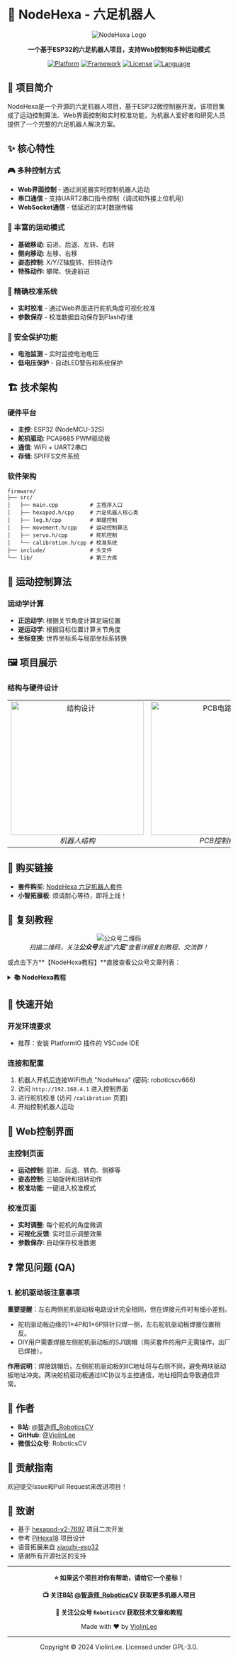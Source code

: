 # 🤖 NodeHexa - 六足机器人

<div align="center">

![NodeHexa Logo](resource/frontal.jpg)

**一个基于ESP32的六足机器人项目，支持Web控制和多种运动模式**

[![Platform](https://img.shields.io/badge/Platform-ESP32-blue.svg)](https://www.espressif.com/en/products/socs/esp32)
[![Framework](https://img.shields.io/badge/Framework-Arduino-green.svg)](https://www.arduino.cc/)
[![License](https://img.shields.io/badge/License-GPL--3.0-red.svg)](LICENSE)
[![Language](https://img.shields.io/badge/Language-C%2B%2B-orange.svg)](https://isocpp.org/)

</div>

## 📖 项目简介

NodeHexa是一个开源的六足机器人项目，基于ESP32微控制器开发。该项目集成了运动控制算法、Web界面控制和实时校准功能，为机器人爱好者和研究人员提供了一个完整的六足机器人解决方案。

## ✨ 核心特性

### 🎮 多种控制方式
- **Web界面控制** - 通过浏览器实时控制机器人运动
- **串口通信** - 支持UART2串口指令控制（调试和外接上位机用）
- **WebSocket通信** - 低延迟的实时数据传输

### 🚀 丰富的运动模式
- **基础移动**: 前进、后退、左转、右转
- **侧向移动**: 左移、右移
- **姿态控制**: X/Y/Z轴旋转、扭转动作
- **特殊动作**: 攀爬、快速前进

### 🔧 精确校准系统
- **实时校准** - 通过Web界面进行舵机角度可视化校准
- **参数保存** - 校准数据自动保存到Flash存储

### 🔋 安全保护功能
- **电池监测** - 实时监控电池电压
- **低电压保护** - 自动LED警告和系统保护

## 🏗️ 技术架构

### 硬件平台
- **主控**: ESP32 (NodeMCU-32S)
- **舵机驱动**: PCA9685 PWM驱动板
- **通信**: WiFi + UART2串口
- **存储**: SPIFFS文件系统

### 软件架构
```
firmware/
├── src/
│   ├── main.cpp          # 主程序入口
│   ├── hexapod.h/cpp     # 六足机器人核心类
│   ├── leg.h/cpp         # 单腿控制
│   ├── movement.h/cpp    # 运动控制算法
│   ├── servo.h/cpp       # 舵机控制
│   └── calibration.h/cpp # 校准系统
├── include/              # 头文件
└── lib/                  # 第三方库
```

## 🎯 运动控制算法

### 运动学计算
- **正运动学**: 根据关节角度计算足端位置
- **逆运动学**: 根据目标位置计算关节角度
- **坐标变换**: 世界坐标系与局部坐标系转换

## 🖼️ 项目展示

### 结构与硬件设计

<table>
  <tr>
    <td align="center">
      <img src="resource/45deg.jpg" alt="结构设计" width="300"/>
      <br/>
      <em>机器人结构</em>
    </td>
    <td align="center">
      <img src="resource/pcb-board.jpg" alt="PCB电路板" width="300"/>
      <br/>
      <em>PCB控制板</em>
    </td>
    <td align="center">
      <img src="resource/xiaozhi.jpg" alt="小智拓展板" width="300"/>
      <br/>
      <em>小智AI拓展板</em>
    </td>
  </tr>
</table>

## 🛒 购买链接
- **套件购买**: [NodeHexa 六足机器人套件](https://item.taobao.com/item.htm?ft=t&id=810056770425)
- **小智拓展板**: 烦请耐心等待，即将上线！

## 📱 复刻教程

<div align="center">

![公众号二维码](resource/qrcode_8cm.jpg)   
*扫描二维码，关注**公众号**发送"**六足**"查看详细复刻教程、交流群！*

</div>

或点击下方**【NodeHexa教程】**直接查看公众号文章列表：

<details>
<summary><strong>📚 NodeHexa教程</strong></summary>

### 系列教程

1. [六足机器人NodeHexa复刻教程（一）器材准备篇](https://mp.weixin.qq.com/s/QebT1wd3da98jmFbrUHNdA)
2. [六足机器人NodeHexa复刻教程（二）腿部组装篇](https://mp.weixin.qq.com/s/x1spemwsdwfix2QXKvCDqA)
3. [六足机器人NodeHexa复刻教程（三）机身组装篇](https://mp.weixin.qq.com/s/Z3uXM__K4puC-hbytVeSNw)
4. [六足机器人NodeHexa复刻教程（四）编译烧录篇](https://mp.weixin.qq.com/s/InIxQt30JFU6OhD7m3k71Q)
5. [六足机器人NodeHexa复刻教程（五）功能调试篇](https://mp.weixin.qq.com/s/-viItGeh79Q6JDqvxl3oZQ)

### 功能演示

- [【开源】必看！小智 AI 语音交互的六足机器人，带详细复刻教程，做不出来找我"算账"！（B站视频）](https://www.bilibili.com/video/BV19R4gzzEH7)
- [【开源】必看！小智 AI 语音控制六足机器人，开启未来趋势的探索之旅！（微信文章）](https://mp.weixin.qq.com/s/sWiMd9wZ3VoEhoh8ss6X7w)

</details>

## 🚀 快速开始

### 开发环境要求
- 推荐：安装 PlatformIO 插件的 VSCode IDE

### 连接和配置
1. 机器人开机后连接WiFi热点 "NodeHexa" (密码: roboticscv666)
2. 访问 `http://192.168.4.1` 进入控制界面
3. 进行舵机校准 (访问 `/calibration` 页面)
4. 开始控制机器人运动

## 📱 Web控制界面

### 主控制页面
- **运动控制**: 前进、后退、转向、侧移等
- **姿态控制**: 三轴旋转和扭转动作
- **校准功能**: 一键进入校准模式

### 校准页面
- **实时调整**: 每个舵机的角度微调
- **可视化反馈**: 实时显示调整效果
- **参数保存**: 自动保存校准数据


## ❓ 常见问题 (QA)

### 1. 舵机驱动板注意事项
**重要提醒**：左右两侧舵机驱动板电路设计完全相同，但在焊接元件时有细小差别。

- 舵机驱动板边缘的1×4P和1×6P排针只焊一侧，左右舵机驱动板焊接位置相反。
- DIY用户需要焊接左侧舵机驱动板的SJ1跳帽（购买套件的用户无需操作，出厂已焊接）。

**作用说明**：焊接跳帽后，左侧舵机驱动板的IIC地址将与右侧不同，避免两块驱动板地址冲突。两块舵机驱动板通过IIC协议与主控通信，地址相同会导致通信异常。

## 🎯 作者

- **B站**: [@智造师_RoboticsCV](https://space.bilibili.com/智造师_RoboticsCV)
- **GitHub**: [@ViolinLee](https://github.com/ViolinLee)
- **微信公众号**: RoboticsCV

## 🤝 贡献指南

欢迎提交Issue和Pull Request来改进项目！

## 🙏 致谢

- 基于 [hexapod-v2-7697](https://github.com/SmallpTsai/hexapod-v2-7697) 项目二次开发
- 参考 [PiHexa18](https://github.com/ViolinLee/PiHexa18) 项目设计
- 语音拓展来自 [xiaozhi-esp32](https://github.com/78/xiaozhi-esp32)
- 感谢所有开源社区的支持

---

<div align="center">

**⭐ 如果这个项目对你有帮助，请给它一个星标！**

**📺 关注B站 [@智造师_RoboticsCV](https://space.bilibili.com/智造师_RoboticsCV) 获取更多机器人项目**

**💬 关注公众号 `RoboticsCV` 获取技术文章和教程**

Made with ❤️ by [ViolinLee](https://github.com/ViolinLee)

---

Copyright © 2024 ViolinLee. Licensed under GPL-3.0.

</div>
